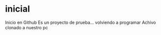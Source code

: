 # inicial
Inicio en Github
Es un proyecto de prueba... volviendo a programar
Achivo clonado a nuestro pc